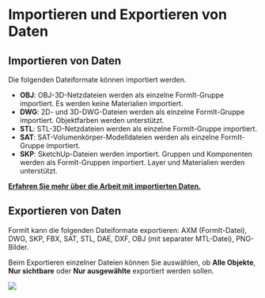 # Importieren und Exportieren von Daten

## Importieren von Daten

Die folgenden Dateiformate können importiert werden.

* **OBJ**: OBJ-3D-Netzdateien werden als einzelne FormIt-Gruppe importiert. Es werden keine Materialien importiert.
* **DWG**: 2D- und 3D-DWG-Dateien werden als einzelne FormIt-Gruppe importiert. Objektfarben werden unterstützt.
* **STL**: STL-3D-Netzdateien werden als einzelne FormIt-Gruppe importiert.
* **SAT**: SAT-Volumenkörper-Modelldateien werden als einzelne FormIt-Gruppe importiert.
* **SKP**: SketchUp-Dateien werden importiert. Gruppen und Komponenten werden als FormIt-Gruppen importiert. Layer und Materialien werden unterstützt.&#x20;

[**Erfahren Sie mehr über die Arbeit mit importierten Daten.**](../formit-primer/part-i/import-export-and-content-library.md)

## Exportieren von Daten

FormIt kann die folgenden Dateiformate exportieren: AXM (FormIt-Datei), DWG, SKP, FBX, SAT, STL, DAE, DXF, OBJ (mit separater MTL-Datei), PNG-Bilder.

Beim Exportieren einzelner Dateien können Sie auswählen, ob **Alle Objekte**, **Nur sichtbare** oder **Nur ausgewählte** exportiert werden sollen.

![](<../.gitbook/assets/export\_window (1).png>)
